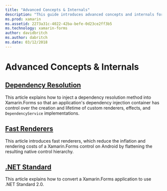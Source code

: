 ```yaml
---
title: "Advanced Concepts & Internals"
description: "This guide introduces advanced concepts and internals for Xamarin.Forms. It currently includes articles about fast renderers and .NET Standard."
ms.prod: xamarin
ms.assetid: 2273a31c-4022-42ba-befe-0d23ce2ff3b5
ms.technology: xamarin-forms
author: davidbritch
ms.author: dabritch
ms.date: 03/12/2018
---
```


# Advanced Concepts & Internals

## [Dependency Resolution](dependency-resolution.md)

This article explains how to inject a dependency resolution method into Xamarin.Forms so that an application's dependency injection container has control over the creation and lifetime of custom renderers, effects, and `DependencyService` implementations.

## [Fast Renderers](fast-renderers.md)

This article introduces fast renderers, which reduce the inflation and rendering costs of a Xamarin.Forms control on Android by flattening the resulting native control hierarchy.

## [.NET Standard](net-standard.md)

This article explains how to convert a Xamarin.Forms application to use .NET Standard 2.0.
